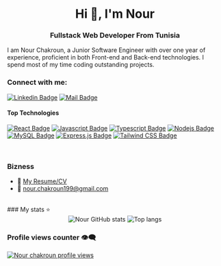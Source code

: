 <h1 align="center">Hi 👋, I'm Nour</h1>
<h3 align="center">Fullstack Web Developer From Tunisia</h3>

I am Nour Chakroun, a Junior Software Engineer with over one year of experience, proficient in both Front-end and Back-end technologies. I spend most of my time coding outstanding projects.

<h3 align="left"> Connect with me:</h3>

[![Linkedin Badge](https://img.shields.io/badge/-Nour_Chakroun-0e76a8?style=flat&labelColor=0e76a8&logo=linkedin&logoColor=white)](https://www.linkedin.com/in/nour-chakroun/) 
[![Mail Badge](https://img.shields.io/badge/-Nour_Chakroun-c0392b?style=flat&labelColor=c0392b&logo=gmail&logoColor=white)](mailto:nour.chakroun199@gmail.com)

#### Top Technologies

[![React Badge](https://img.shields.io/badge/-React-61DAFB?style=for-the-badge&labelColor=black&logo=react&logoColor=61DAFB)](#)
[![Javascript Badge](https://img.shields.io/badge/-Javascript-F7DF1E?style=for-the-badge&labelColor=black&logo=javascript&logoColor=F7DF1E)](#)
[![Typescript Badge](https://img.shields.io/badge/-Typescript-3178C6?style=for-the-badge&labelColor=black&logo=typescript&logoColor=3178C6)](#)
[![Nodejs Badge](https://img.shields.io/badge/-Node.js-339933?style=for-the-badge&labelColor=black&logo=node.js&logoColor=339933)](#)
[![MySQL Badge](https://img.shields.io/badge/-MySQL-4479A1?style=for-the-badge&labelColor=black&logo=mysql&logoColor=4479A1)](#)
[![Express.js Badge](https://img.shields.io/badge/-Express.js-000000?style=for-the-badge&labelColor=black&logo=express&logoColor=FFFFFF)](#)
[![Tailwind CSS Badge](https://img.shields.io/badge/-Tailwind%20CSS-38B2AC?style=for-the-badge&labelColor=black&logo=tailwind-css&logoColor=38B2AC)](#)




<br/>

### Bizness
- :paperclip: [My Resume/CV](https://drive.google.com/file/d/1vtzwOydn0Nc-0o7zeiOlHIoSKXuTm2sZ/view?usp=sharing)  
- :email: nour.chakroun199@gmail.com

<br/>
### My stats ⭐

<div align="center">
<img alt="Nour GitHub stats" src="https://github-readme-stats.vercel.app/api?username=ChakrounNour&show_icons=true&theme=transparent"/>
<img alt="Top langs" src="https://github-readme-stats.vercel.app/api/top-langs/?username=ChakrounNour&layout=compact&&langs_count=8"/>
</div>

### Profile views counter 👁️‍🗨️
[![Nour chakroun profile views](https://u8views.com/api/v1/github/profiles/7869344/views/day-week-month-total-count.svg)](https://u8views.com/github/ChakrounNour)
